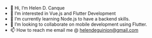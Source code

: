 - 👋 Hi, I’m Helen D. Canque
- 👀 I’m interested in Vue.js and Flutter Development
- 🌱 I’m currently learning Node.js to have a backend skills.
- 💞️ I’m looking to collaborate on mobile development using Flutter.
- 📫 How to reach me email me @ helendeguinion@gmail.com

<!---
hanko0206/hanko0206 is a ✨ special ✨ repository because its `README.md` (this file) appears on your GitHub profile.
You can click the Preview link to take a look at your changes.
--->
